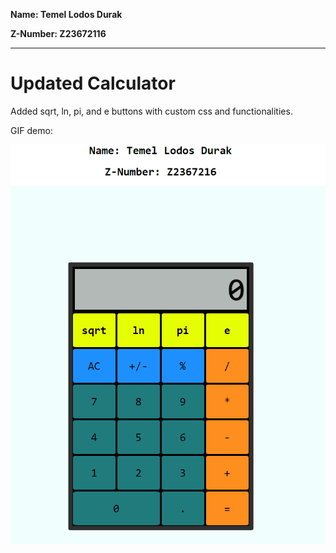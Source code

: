 **Name: Temel Lodos Durak**

**Z-Number: Z23672116**

---

# Updated Calculator

Added sqrt, ln, pi, and e buttons with custom css and functionalities.

GIF demo:

![](https://github.com/cop4808-spring-2023-fullstack-web/cop4808-git-and-github-fundamentals-TemelLodosDurak/blob/main/calculator.gif)

